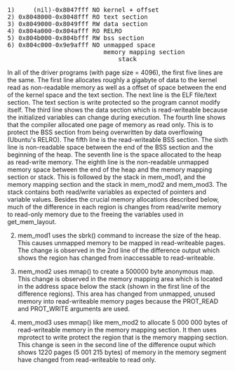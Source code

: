 <pre>
1)     (nil)-0x8047fff NO kernel + offset
2) 0x8048000-0x8048fff RO text section
3) 0x8049000-0x8049fff RW data section
4) 0x804a000-0x804afff RO RELRO
5) 0x804b000-0x804bfff RW bss section
6) 0x804c000-0x9e9afff NO unmapped space
                          memory mapping section
		                      stack
</pre>

In all of the driver programs (with page size = 4096), the first five lines are the same. The first line allocates roughly a gigabyte of data to the kernel read as non-readable memory as well as a offset of space between the end of the kernel space and the text section. The next line is the ELF file/text section. The text section is write protected so the program cannot modify itself. The third line shows the data section which is read-writeable because the initialized variables can change during execution. The fourth line shows that the compiler allocated one page of memory as read only. This is to protect the BSS section from being overwritten by data overflowing (Ubuntu's RELRO). The fifth line is the read-writeable BSS section. The sixth line is  non-readable space between the end of the BSS section and the beginning of the heap. The seventh line is the space allocated to the heap as read-write memory. The eighth line is the non-readable unmapped memory space between the end of the heap and the memory mapping section or stack. This is followed by the stack in mem_mod1, and the memory mapping section and the stack in mem_mod2 and mem_mod3. The stack contains both read/write variables as expected of pointers and variable values. Besides the crucial memory allocations described below, much of the difference in each region is changes from read/write memory to read-only memory due to the freeing the variables used in get_mem_layout.

2) mem_mod1 uses the sbrk() command to increase the size of the heap. This causes unmapped memory to be mapped in read-writeable
pages. The change is observed in the 2nd line of the difference output which shows the region has changed from inaccessable to
read-writeable.

3) mem_mod2 uses mmap() to create a 500000 byte anonymous map. This change is observed in the memory mapping area which is located
in the address space below the stack (shown in the first line of the difference regions). This area has changed from unmapped,
unused memory into read-writeable memory pages because the PROT_READ and PROT_WRITE arguments are used.

4) mem_mod3 uses mmap() like mem_mod2 to allocate 5 000 000 bytes of read-writeable memory in the memory mapping section. It then
uses mprotect to write protect the region that is the memory mapping section. This change is seen in the second line of the difference ouput which shows 1220 pages (5 001 215 bytes) of memory in the memory segment have changed from read-writeable to read only.
